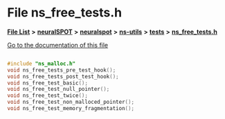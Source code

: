 

# File ns\_free\_tests.h

[**File List**](files.md) **>** [**neuralSPOT**](dir_75594cce7c7773aa3cb253214bf56510.md) **>** [**neuralspot**](dir_b737d82f35ec218ac5a7ef4105db9c0e.md) **>** [**ns-utils**](dir_8caed56d1b8d43fb57ec0577c38aa59e.md) **>** [**tests**](dir_62cfc4ab5fe382f357338287112ab49a.md) **>** [**ns\_free\_tests.h**](ns__free__tests_8h.md)

[Go to the documentation of this file](ns__free__tests_8h.md)

```C++

#include "ns_malloc.h"
void ns_free_tests_pre_test_hook();
void ns_free_tests_post_test_hook();
void ns_free_test_basic();
void ns_free_test_null_pointer();
void ns_free_test_twice();
void ns_free_test_non_malloced_pointer();
void ns_free_test_memory_fragmentation();

```

